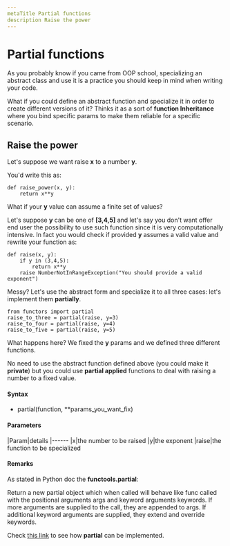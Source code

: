 ```yaml
---
metaTitle Partial functions
description Raise the power
---
```


# Partial functions


As you probably know if you came from OOP school, specializing an abstract class and use it is a practice you should keep in mind when writing your code.

What if you could define an abstract function and specialize it in order to create different versions of it? Thinks it as a sort of **function Inheritance** where you bind specific params to make them reliable for a specific scenario.



## Raise the power


Let's suppose we want raise **x** to a number **y**.

You'd write this as:

```
def raise_power(x, y):
    return x**y

```

What if your **y** value can assume a finite set of values?

Let's suppose **y** can be one of **[3,4,5]** and let's say you don't want offer end user the possibility to use such function since it is very computationally intensive. In fact you would check if provided **y** assumes a valid value and rewrite your function as:

```
def raise(x, y):
    if y in (3,4,5):
        return x**y
    raise NumberNotInRangeException("You should provide a valid exponent")

```

Messy?
Let's use the abstract form and specialize it to all three cases: let's implement them **partially**.

```
from functors import partial
raise_to_three = partial(raise, y=3)
raise_to_four = partial(raise, y=4)
raise_to_five = partial(raise, y=5)

```

What happens here?
We fixed the **y** params and we defined three different functions.

No need to use the abstract function defined above (you could make it **private**) but you could use **partial applied** functions to deal with raising a number to a fixed value.



#### Syntax


- partial(function, **params_you_want_fix)



#### Parameters


|Param|details
|------
|x|the number to be raised
|y|the exponent
|raise|the function to be specialized



#### Remarks


As stated in Python doc the **functools.partial**:

> 
Return a new partial object which when called will behave like func called with the positional arguments args and keyword arguments keywords. If more arguments are supplied to the call, they are appended to args. If additional keyword arguments are supplied, they extend and override keywords.


Check [this link](https://docs.python.org/2/library/functools.html) to see how **partial** can be implemented.

